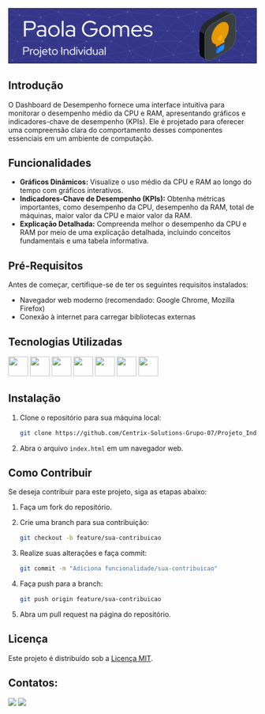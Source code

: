 <img src="header-paola.png">

## Introdução

O Dashboard de Desempenho fornece uma interface intuitiva para monitorar o desempenho médio da CPU e RAM, apresentando gráficos e indicadores-chave de desempenho (KPIs). Ele é projetado para oferecer uma compreensão clara do comportamento desses componentes essenciais em um ambiente de computação.

## Funcionalidades

- **Gráficos Dinâmicos:** Visualize o uso médio da CPU e RAM ao longo do tempo com gráficos interativos.
- **Indicadores-Chave de Desempenho (KPIs):** Obtenha métricas importantes, como desempenho da CPU, desempenho da RAM, total de máquinas, maior valor da CPU e maior valor da RAM.
- **Explicação Detalhada:** Compreenda melhor o desempenho da CPU e RAM por meio de uma explicação detalhada, incluindo conceitos fundamentais e uma tabela informativa.

## Pré-Requisitos

Antes de começar, certifique-se de ter os seguintes requisitos instalados:

- Navegador web moderno (recomendado: Google Chrome, Mozilla Firefox)
- Conexão à internet para carregar bibliotecas externas

## Tecnologias Utilizadas

<link rel="stylesheet" href="https://cdn.jsdelivr.net/gh/devicons/devicon@v2.15.1/devicon.min.css">
                               
<img height="40px" width="40px" src="https://cdn.jsdelivr.net/gh/devicons/devicon/icons/html5/html5-original.svg" /> <img height="40px" width="40px" src="https://cdn.jsdelivr.net/gh/devicons/devicon/icons/css3/css3-original.svg" /> <img height="40px" width="40px" src="https://cdn.jsdelivr.net/gh/devicons/devicon/icons/javascript/javascript-original.svg" /> <img height="40px" width="40px" src="https://cdn.jsdelivr.net/gh/devicons/devicon/icons/nodejs/nodejs-original.svg" /> <img height="40px" width="40px" src="https://cdn.jsdelivr.net/gh/devicons/devicon/icons/kotlin/kotlin-original.svg" /> <img height="40px" width="40px" src="https://cdn.jsdelivr.net/gh/devicons/devicon/icons/python/python-original.svg" /> <img  height="40px" width="40px" src="https://cdn.jsdelivr.net/gh/devicons/devicon/icons/mysql/mysql-original.svg" />

## Instalação

1. Clone o repositório para sua máquina local:

   ```bash
   git clone https://github.com/Centrix-Solutions-Grupo-07/Projeto_Individual_Paola.git
   ```

2. Abra o arquivo `index.html` em um navegador web.

## Como Contribuir

Se deseja contribuir para este projeto, siga as etapas abaixo:

1. Faça um fork do repositório.
2. Crie uma branch para sua contribuição:

   ```bash
   git checkout -b feature/sua-contribuicao
   ```

3. Realize suas alterações e faça commit:

   ```bash
   git commit -m "Adiciona funcionalidade/sua-contribuicao"
   ```

4. Faça push para a branch:

   ```bash
   git push origin feature/sua-contribuicao
   ```

5. Abra um pull request na página do repositório.

## Licença

Este projeto é distribuído sob a [Licença MIT](LICENSE).

## Contatos:

<div>
<a href = "mailto:paola.gomes@sptech.school"><img loading="lazy" src="https://img.shields.io/badge/Microsoft_Outlook-0078D4?style=for-the-badge&logo=microsoft-outlook&logoColor=white" target="_blank"></a>
<a href="https://www.linkedin.com/in/paola-gomes-/" target="_blank"><img loading="lazy" src="https://img.shields.io/badge/LinkedIn-0077B5?style=for-the-badge&logo=linkedin&logoColor=white" target="_blank"></a>   
